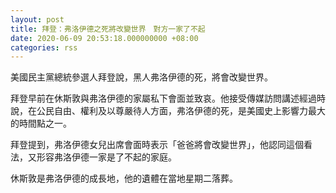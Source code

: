 ```yaml
---
layout: post
title: 拜登：弗洛伊德之死將改變世界　對方一家了不起
date: 2020-06-09 20:53:18.000000000 +08:00
categories: rss
---
```


美國民主黨總統參選人拜登說，黑人弗洛伊德的死，將會改變世界。

拜登早前在休斯敦與弗洛伊德的家屬私下會面並致哀。他接受傳媒訪問講述經過時說，在公民自由、權利及以尊嚴待人方面，弗洛伊德的死，是美國史上影響力最大的時間點之一。

拜登提到，弗洛伊德女兒出席會面時表示「爸爸將會改變世界」，他認同這個看法，又形容弗洛伊德一家是了不起的家庭。

休斯敦是弗洛伊德的成長地，他的遺體在當地星期二落葬。

